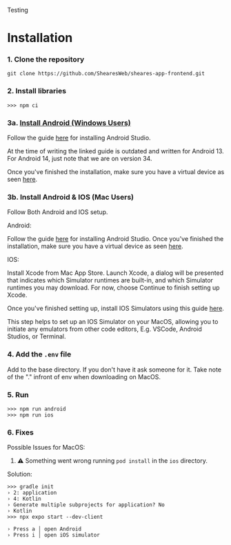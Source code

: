 Testing

# Installation

### 1. Clone the repository

```
git clone https://github.com/ShearesWeb/sheares-app-frontend.git
```

### 2. Install libraries

```
>>> npm ci
```

### 3a. [Install Android (Windows Users)](https://reactnative.dev/docs/environment-setup?guide=native)

Follow the guide [here](https://reactnative.dev/docs/environment-setup?guide=native) for installing Android Studio.

At the time of writing the linked guide is outdated and written for Android 13. For Android 14, just note that we are on version 34.

Once you've finished the installation, make sure you have a virtual device as seen [here](https://docs.expo.dev/workflow/android-studio-emulator/#set-up-a-virtual-device).

### 3b. Install Android & IOS (Mac Users)

Follow Both Android and IOS setup.

Android:

Follow the guide [here](https://reactnative.dev/docs/environment-setup?guide=native) for installing Android Studio.
Once you've finished the installation, make sure you have a virtual device as seen [here](https://docs.expo.dev/workflow/android-studio-emulator/#set-up-a-virtual-device).

IOS:

Install Xcode from Mac App Store. 
Launch Xcode, a dialog will be presented that indicates which Simulator runtimes are built-in, and which Simulator runtimes you may download. For now, choose Continue to finish setting up Xcode.

Once you've finished setting up, install IOS Simulators using this guide [here](https://developer.apple.com/documentation/safari-developer-tools/adding-additional-simulators).

This step helps to set up an IOS Simulator on your MacOS, allowing you to initiate any emulators from other code editors, E.g. VSCode, Android Studios, or Terminal.


### 4. Add the ```.env``` file

Add to the base directory. If you don't have it ask someone for it.
Take note of the "." infront of env when downloading on MacOS.


### 5. Run
```
>>> npm run android
>>> npm run ios
```

### 6. Fixes
Possible Issues for MacOS:
1. ⚠️  Something went wrong running `pod install` in the `ios` directory. 

Solution:

```
>>> gradle init
› 2: application
› 4: Kotlin
› Generate multiple subprojects for application? No
› Kotlin
>>> npx expo start --dev-client
```
```
› Press a │ open Android
› Press i │ open iOS simulator
```
